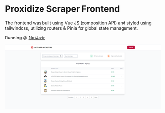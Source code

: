 # Proxidize Scraper Frontend

The frontend was built using Vue JS (composition API) and styled using tailwindcss, utilizing routers & Pinia for global state management.

Running @ [NotJarir](https://proxidize-scraper.netlify.app/#/)

![Home](src/assets/Home.PNG)
